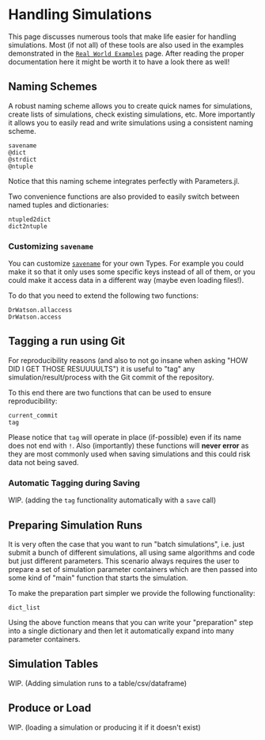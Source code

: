 # Handling Simulations

This page discusses numerous tools that make life easier for handling simulations. Most (if not all) of these tools are also used in the examples demonstrated in the [`Real World Examples`](@ref) page. After reading the proper documentation here it might be worth it to have a look there as well!

## Naming Schemes

A robust naming scheme allows you to create quick names for simulations, create lists of simulations, check existing simulations, etc. More importantly it allows you to easily read and write simulations using a consistent naming scheme.

```@docs
savename
@dict
@strdict
@ntuple
```

Notice that this naming scheme integrates perfectly with Parameters.jl.

Two convenience functions are also provided to easily switch between named tuples and dictionaries:
```@docs
ntupled2dict
dict2ntuple
```

### Customizing `savename`
You can customize [`savename`](@ref) for your own Types. For example you could make it so that it only uses some specific keys instead of all of them, or you could make it access data in a different way (maybe even loading files!).

To do that you need to extend the following two functions:
```@docs
DrWatson.allaccess
DrWatson.access
```

## Tagging a run using Git
For reproducibility reasons (and also to not go insane when asking "HOW DID I GET THOSE RESUUUULTS") it is useful to "tag" any simulation/result/process with the Git commit of the repository.

To this end there are two functions that can be used to ensure reproducibility:

```@docs
current_commit
tag
```

Please notice that `tag` will operate in place (if-possible) even if its name does not end with `!`. Also (importantly) these functions will **never error** as they are most commonly used when saving simulations and this could risk data not being saved.

### Automatic Tagging during Saving

WIP. (adding the `tag` functionality automatically with a `save` call)

## Preparing Simulation Runs
It is very often the case that you want to run "batch simulations", i.e. just submit a bunch of different simulations, all using same algorithms and code but just different parameters. This scenario always requires the user to prepare a set of simulation parameter containers which are then passed into some kind of "main" function that starts the simulation.

To make the preparation part simpler we provide the following functionality:
```@docs
dict_list
```

Using the above function means that you can write your "preparation" step into a single dictionary and then let it automatically expand into many parameter containers.

## Simulation Tables

WIP. (Adding simulation runs to a table/csv/dataframe)

## Produce or Load
WIP. (loading a simulation or producing it if it doesn't exist)
